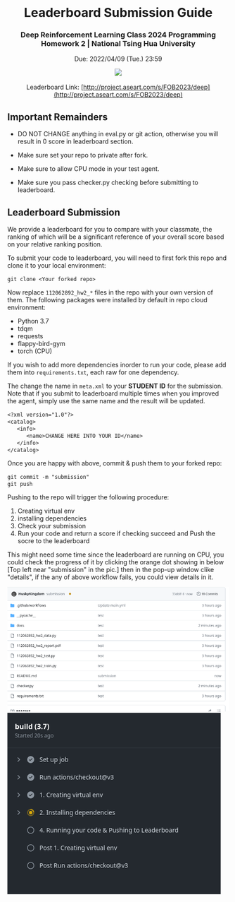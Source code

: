 <br />
<div align="center" id="readme-top">
  
  <h1 align="center">Leaderboard Submission Guide</h1>
  <h3 align="center">Deep Reinforcement Learning Class 2024 Programming Homework 2 | National Tsing Hua University</h3>

Due: 2022/04/09 (Tue.) 23:59

  <p align="center" >



<img src="https://raw.githubusercontent.com/Talendar/flappy-bird-gym/main/imgs/blue_bird_playing.gif" height=450>

Leaderboard Link: [http://project.aseart.com/s/FOB2023/deep](http://project.aseart.com/s/FOB2023/deep)

</div>



## Important Remainders

- DO NOT CHANGE anything in eval.py or git action, otherwise you will result in 0 score in leaderboard section.

- Make sure set your repo to private after fork.

- Make sure to allow CPU mode in your test agent.

- Make sure you pass checker.py checking before submitting to leaderboard.



## Leaderboard Submission

We provide a leaderboard for you to compare with your classmate, the ranking of which will be a significant reference of your overall score based on your relative ranking position.  

To submit your code to leaderboard, you will need to first fork this repo and clone it to your local environment:

```
git clone <Your forked repo>
```

Now replace `112062892_hw2_*` files in the repo with your own version of them. The following packages were installed by default in repo cloud environment:

- Python 3.7
- tdqm
- requests
- flappy-bird-gym 
- torch (CPU)

If you wish to add more dependencies inorder to run your code, please add them into `requirements.txt`, each raw for one dependency.

The change the name in `meta.xml` to your **STUDENT ID** for the submission. Note that if you submit to leaderboard multiple times when you improved the agent, simply use the same name and the result will be updated.

```
<?xml version="1.0"?>
<catalog>
   <info>
      <name>CHANGE HERE INTO YOUR ID</name> 
   </info>
</catalog>

```

Once you are happy with above, commit & push them to your forked repo:

```
git commit -m "submission"
git push
```

Pushing to the repo will trigger the following procedure:

1. Creating virtual env
2. installing dependencies
3. Check your submission
4. Run your code and return a score if checking succeed and Push the socre to the leaderboard


This might need some time since the leaderboard are running on CPU, you could check the progress of it by clicking the orange dot showing in below [Top left near "submission" in the pic.] then in the pop-up window clike "details", if the any of above workflow fails, you could view details in it.

<img src="docs/example.png">
<img src="docs/lb_example.png">

